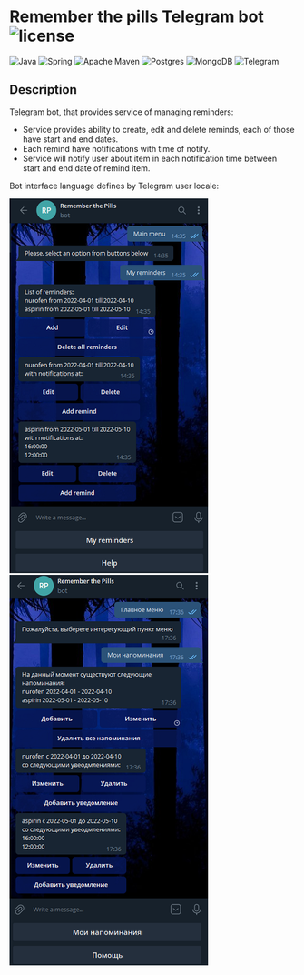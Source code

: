 # Remember the pills Telegram bot ![license](https://img.shields.io/hexpm/l/plug)

![Java](https://img.shields.io/badge/java-%23ED8B00.svg?style=for-the-badge&logo=java&logoColor=white)
![Spring](https://img.shields.io/badge/spring-%236DB33F.svg?style=for-the-badge&logo=spring&logoColor=white)
![Apache Maven](https://img.shields.io/badge/Apache%20Maven-C71A36?style=for-the-badge&logo=Apache%20Maven&logoColor=white)
![Postgres](https://img.shields.io/badge/postgres-%23316192.svg?style=for-the-badge&logo=postgresql&logoColor=white)
![MongoDB](https://img.shields.io/badge/MongoDB-%234ea94b.svg?style=for-the-badge&logo=mongodb&logoColor=white)
![Telegram](https://img.shields.io/badge/Telegram-2CA5E0?style=for-the-badge&logo=telegram&logoColor=white)

## Description

Telegram bot, that provides service of managing reminders:

- Service provides ability to create, edit and delete reminds, each of those have start and end dates.
- Each remind have notifications with time of notify.
- Service will notify user about item in each notification time between start and end date of remind item.

Bot interface language defines by Telegram user locale:

![Screenshot preview EN](images/screenshots/screenshot_preview_en.png)
![Screenshot preview RU](images/screenshots/screenshot_preview_ru.png)



